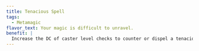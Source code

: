 ```yaml
---
title: Tenacious Spell
tags:
  - Metamagic
flavor_text: Your magic is difficult to unravel.
benefit: |
  Increase the DC of caster level checks to counter or dispel a tenacious spell by 2. If a tenacious spell is dispelled or dismissed, it lasts for 1d4 further rounds (to a maximum of the spell's normal duration) before ending (this does not occur if antimagic field or a similar spell or effect suppresses or ends the spell's effect without dispelling or dismissing it). The lingering auras of tenacious spells detectable with detect magic last for twice as long as usual after the spells end. A tenacious spell uses up a spell slot 1 level higher than the spell's actual level.
---
```


